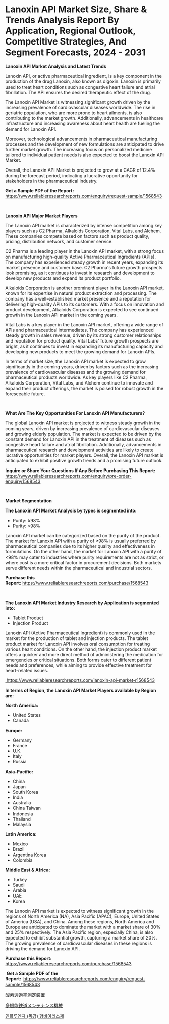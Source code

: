 <p><h1>Lanoxin API Market Size, Share & Trends Analysis Report By Application, Regional Outlook, Competitive Strategies, And Segment Forecasts, 2024 - 2031</h1></p><p><strong>Lanoxin API Market Analysis and Latest Trends</strong></p>
<p><p>Lanoxin API, or active pharmaceutical ingredient, is a key component in the production of the drug Lanoxin, also known as digoxin. Lanoxin is primarily used to treat heart conditions such as congestive heart failure and atrial fibrillation. The API ensures the desired therapeutic effect of the drug.</p><p>The Lanoxin API Market is witnessing significant growth driven by the increasing prevalence of cardiovascular diseases worldwide. The rise in geriatric population, who are more prone to heart ailments, is also contributing to the market growth. Additionally, advancements in healthcare infrastructure and increasing awareness about heart health are fueling the demand for Lanoxin API.</p><p>Moreover, technological advancements in pharmaceutical manufacturing processes and the development of new formulations are anticipated to drive further market growth. The increasing focus on personalized medicine tailored to individual patient needs is also expected to boost the Lanoxin API Market.</p><p>Overall, the Lanoxin API Market is projected to grow at a CAGR of 12.4% during the forecast period, indicating a lucrative opportunity for stakeholders in the pharmaceutical industry.</p></p>
<p><strong>Get a Sample PDF of the Report:&nbsp;</strong> <a href="https://www.reliableresearchreports.com/enquiry/request-sample/1568543">https://www.reliableresearchreports.com/enquiry/request-sample/1568543</a></p>
<p>&nbsp;</p>
<p><strong>Lanoxin API Major Market Players</strong></p>
<p><p>The Lanoxin API market is characterized by intense competition among key players such as C2 Pharma, Alkaloids Corporation, Vital Labs, and Alchem. These companies compete based on factors such as product quality, pricing, distribution network, and customer service.</p><p>C2 Pharma is a leading player in the Lanoxin API market, with a strong focus on manufacturing high-quality Active Pharmaceutical Ingredients (APIs). The company has experienced steady growth in recent years, expanding its market presence and customer base. C2 Pharma's future growth prospects look promising, as it continues to invest in research and development to develop new products and expand its product portfolio.</p><p>Alkaloids Corporation is another prominent player in the Lanoxin API market, known for its expertise in natural product extraction and processing. The company has a well-established market presence and a reputation for delivering high-quality APIs to its customers. With a focus on innovation and product development, Alkaloids Corporation is expected to see continued growth in the Lanoxin API market in the coming years.</p><p>Vital Labs is a key player in the Lanoxin API market, offering a wide range of APIs and pharmaceutical intermediates. The company has experienced steady growth in sales revenue, driven by its strong customer relationships and reputation for product quality. Vital Labs' future growth prospects are bright, as it continues to invest in expanding its manufacturing capacity and developing new products to meet the growing demand for Lanoxin APIs.</p><p>In terms of market size, the Lanoxin API market is expected to grow significantly in the coming years, driven by factors such as the increasing prevalence of cardiovascular diseases and the growing demand for pharmaceutical products worldwide. As key players like C2 Pharma, Alkaloids Corporation, Vital Labs, and Alchem continue to innovate and expand their product offerings, the market is poised for robust growth in the foreseeable future.</p></p>
<p>&nbsp;</p>
<p><strong>What Are The Key Opportunities For Lanoxin API Manufacturers?</strong></p>
<p><p>The global Lanoxin API market is projected to witness steady growth in the coming years, driven by increasing prevalence of cardiovascular diseases and growing elderly population. The market is expected to be driven by the constant demand for Lanoxin API in the treatment of diseases such as congestive heart failure and atrial fibrillation. Additionally, advancements in pharmaceutical research and development activities are likely to create lucrative opportunities for market players. Overall, the Lanoxin API market is anticipated to exhibit positive growth trends and a promising future outlook.</p></p>
<p><strong>Inquire or Share Your Questions If Any Before Purchasing This Report:</strong> <a href="https://www.reliableresearchreports.com/enquiry/pre-order-enquiry/1568543">https://www.reliableresearchreports.com/enquiry/pre-order-enquiry/1568543</a></p>
<p>&nbsp;</p>
<p><strong>Market Segmentation</strong></p>
<p><strong>The Lanoxin API Market Analysis by types is segmented into:</strong></p>
<p><ul><li>Purity: ≥98%</li><li>Purity: <98%</li></ul></p>
<p><p>Lanoxin API market can be categorized based on the purity of the product. The market for Lanoxin API with a purity of ≥98% is usually preferred by pharmaceutical companies due to its higher quality and effectiveness in formulations. On the other hand, the market for Lanoxin API with a purity of <98% may cater to industries where purity requirements are not as strict, or where cost is a more critical factor in procurement decisions. Both markets serve different needs within the pharmaceutical and industrial sectors.</p></p>
<p><strong>Purchase this Report:&nbsp;</strong><a href="https://www.reliableresearchreports.com/purchase/1568543">https://www.reliableresearchreports.com/purchase/1568543</a></p>
<p>&nbsp;</p>
<p><strong>The Lanoxin API Market Industry Research by Application is segmented into:</strong></p>
<p><ul><li>Tablet Product</li><li>Injection Product</li></ul></p>
<p><p>Lanoxin API (Active Pharmaceutical Ingredient) is commonly used in the market for the production of tablet and injection products. The tablet product market for Lanoxin API involves oral consumption for treating various heart conditions. On the other hand, the injection product market offers a quicker and more direct method of administering the medication for emergencies or critical situations. Both forms cater to different patient needs and preferences, while aiming to provide effective treatment for heart-related issues.</p></p>
<p><a href="https://www.reliableresearchreports.com/lanoxin-api-market-r1568543">&nbsp;https://www.reliableresearchreports.com/lanoxin-api-market-r1568543</a></p>
<p><strong>In terms of Region, the Lanoxin API Market Players available by Region are:</strong></p>
<p>
    <p> <strong> North America: </strong>
        <ul>
            <li>United States</li>
            <li>Canada</li>
        </ul>
        </p> 
    <p> <strong> Europe: </strong>
        <ul>
            <li>Germany</li>
            <li>France</li>
            <li>U.K.</li>
            <li>Italy</li>
            <li>Russia</li>
        </ul>
        </p> 
    <p> <strong> Asia-Pacific: </strong>
        <ul>
            <li>China</li>
            <li>Japan</li>
            <li>South Korea</li>
            <li>India</li>
            <li>Australia</li>
            <li>China Taiwan</li>
            <li>Indonesia</li>
            <li>Thailand</li>
            <li>Malaysia</li>
        </ul>
        </p> 
    <p> <strong> Latin America: </strong>
        <ul>
            <li>Mexico</li>
            <li>Brazil</li>
            <li>Argentina Korea</li>
            <li>Colombia</li>
        </ul>
        </p> 
    <p> <strong> Middle East & Africa: </strong>
        <ul>
            <li>Turkey</li>
            <li>Saudi</li>
            <li>Arabia</li>
            <li>UAE</li>
            <li>Korea</li>
        </ul>
    </p>
    </p>
<p><p>The Lanoxin API market is expected to witness significant growth in the regions of North America (NA), Asia Pacific (APAC), Europe, United States of America (USA), and China. Among these regions, North America and Europe are anticipated to dominate the market with a market share of 30% and 25% respectively. The Asia Pacific region, especially China, is also expected to exhibit substantial growth, capturing a market share of 20%. The growing prevalence of cardiovascular diseases in these regions is driving the demand for Lanoxin API.</p></p>
<p><strong>Purchase this Report: </strong><a href="https://www.reliableresearchreports.com/purchase/1568543">https://www.reliableresearchreports.com/purchase/1568543</a></p>
<p>&nbsp;<strong>Get a Sample PDF of the Report:&nbsp;&nbsp;</strong><a href="https://www.reliableresearchreports.com/enquiry/request-sample/1568543">https://www.reliableresearchreports.com/enquiry/request-sample/1568543</a></p>
<p><strong></strong></p>
<p><p><a href="https://github.com/LenoraKris2023/Market-Research-Report-List-1/blob/main/8103950108305.md">酸素透過率測定装置</a></p><p><a href="https://github.com/Fatimaklein1/Market-Research-Report-List-1/blob/main/2861348108304.md">多機能鉄道メンテナンス機械</a></p><p><a href="https://github.com/vsckjg50460/Market-Research-Report-List-2/blob/main/1868838102990.md">인플루엔자 (독감) 항바이러스제</a></p></p>